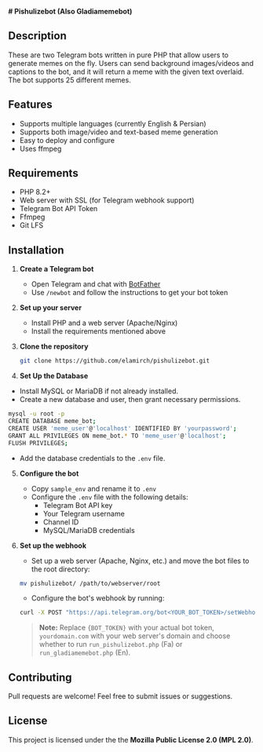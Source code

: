 **# Pishulizebot (Also Gladiamemebot)**

## Description
These are two Telegram bots written in pure PHP that allow users to generate memes on the fly. Users can send background images/videos and captions to the bot, and it will return a meme with the given text overlaid. The bot supports 25 different memes.

## Features
- Supports multiple languages (currently English & Persian)
- Supports both image/video and text-based meme generation
- Easy to deploy and configure
- Uses ffmpeg

## Requirements
- PHP 8.2+
- Web server with SSL (for Telegram webhook support)
- Telegram Bot API Token
- Ffmpeg
- Git LFS

## Installation

1. **Create a Telegram bot**
   - Open Telegram and chat with [BotFather](https://t.me/BotFather)
   - Use `/newbot` and follow the instructions to get your bot token

2. **Set up your server**
   - Install PHP and a web server (Apache/Nginx)
   - Install the requirements mentioned above

3. **Clone the repository**
   ```bash
   git clone https://github.com/elamirch/pishulizebot.git
   ```

4. **Set Up the Database**
- Install MySQL or MariaDB if not already installed.
- Create a new database and user, then grant necessary permissions.
```bash
mysql -u root -p
CREATE DATABASE meme_bot;
CREATE USER 'meme_user'@'localhost' IDENTIFIED BY 'yourpassword';
GRANT ALL PRIVILEGES ON meme_bot.* TO 'meme_user'@'localhost';
FLUSH PRIVILEGES;
```
- Add the database credentials to the `.env` file.

5. **Configure the bot**
    - Copy `sample_env` and rename it to `.env`
    - Configure the `.env` file with the following details:
        - Telegram Bot API key
        - Your Telegram username
        - Channel ID
        - MySQL/MariaDB credentials

6. **Set up the webhook**
    - Set up a web server (Apache, Nginx, etc.) and move the bot files to the root directory:
    ```sh
    mv pishulizebot/ /path/to/webserver/root
    ```
    - Configure the bot's webhook by running:
    ```bash
    curl -X POST "https://api.telegram.org/bot<YOUR_BOT_TOKEN>/setWebhook?url=https://yourdomain.com/run_gladiamemebot.php"
    ```
    > **Note:** Replace `{BOT_TOKEN}` with your actual bot token, `yourdomain.com` with your web server's domain and choose whether to run `run_pishulizebot.php` (Fa) or `run_gladiamemebot.php` (En).

## Contributing
Pull requests are welcome! Feel free to submit issues or suggestions.

## License
This project is licensed under the the **Mozilla Public License 2.0 (MPL 2.0)**.
